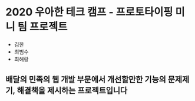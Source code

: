 # 2020 우아한 테크 캠프 - 프로토타이핑 미니 팀 프로젝트

- 김한
- 최범수
- 최해랑

## 배달의 민족의 웹 개발 부문에서 개선할만한 기능의 문제제기, 해결책을 제시하는 프로젝트입니다
